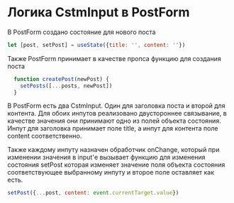 # Логика CstmInput в PostForm

В PostForm создано состояние для нового поста

``` js
let [post, setPost] = useState({title: '', content: ''})
```

Также PostForm принимает в качестве пропса функцию для создания поста
``` js
  function createPost(newPost) {
    setPosts([...posts, newPost])
  }
```

В PostForm есть два CstmInput. Один для заголовка поста и второй для контента.
Для обоих инпутов реализовано двустороннее связывание, в качестве значения они принимают одно из полей объекта состояния. Инпут для заголовка принимает поле title, а инпут для контента поле content соответственно.

Также каждому инпуту назначен обработчик onChange, который при изменении значения в input'е вызывает функцию для изменения состояния setPost которая изменяет значение поля объекта состояния соответствующее выбранному инпуту и второе поле оставляет как есть.
``` js
setPost({...post, content: event.currentTarget.value})
```